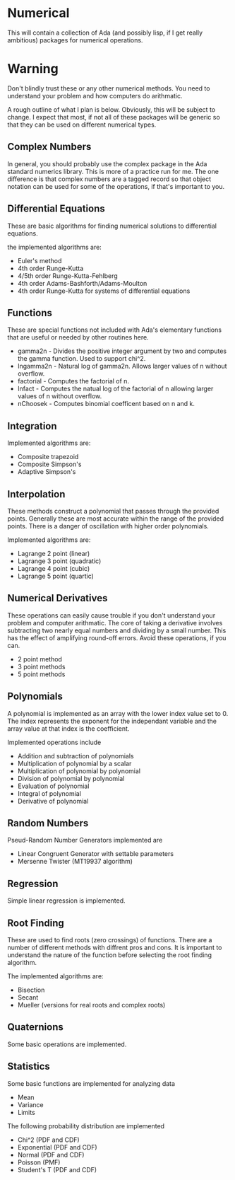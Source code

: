 # Numerical
This will contain a collection of Ada (and possibly lisp, if I get really
ambitious) packages for numerical operations.

# Warning
Don't blindly trust these or any other numerical methods.  You need to
understand your problem and how computers do arithmatic.

A rough outline of what I plan is below.  Obviously, this will be subject
to change.  I expect that most, if not all of these packages will be generic
so that they can be used on different numerical types.

##  Complex Numbers
In general, you should probably use the complex package in the Ada standard
numerics library.  This is more of a practice run for me.  The one difference
is that complex numbers are a tagged record so that object notation can be used
for some of the operations, if that's important to you.

##  Differential Equations
These are basic algorithms for finding numerical solutions to differential
equations.

the implemented algorithms are:
* Euler's method
* 4th order Runge-Kutta
* 4/5th order Runge-Kutta-Fehlberg
* 4th order Adams-Bashforth/Adams-Moulton
* 4th order Runge-Kutta for systems of differential equations

##  Functions
These are special functions not included with Ada's elementary functions
that are useful or needed by other routines here.
* gamma2n - Divides the positive integer argument by two and computes the gamma function.  Used to support chi^2.
* lngamma2n - Natural log of gamma2n.  Allows larger values of n without overflow.
* factorial - Computes the factorial of n.
* lnfact - Computes the natual log of the factorial of n allowing larger values of n without overflow.
* nChoosek - Computes binomial coefficent based on n and k.

##  Integration
Implemented algorithms are:
* Composite trapezoid
* Composite Simpson's
* Adaptive Simpson's

## Interpolation
These methods construct a polynomial that passes through the provided points.
Generally these are most accurate within the range of the provided points.
There is a danger of oscillation with higher order polynomials.

Implemented algorithms are:
* Lagrange 2 point (linear)
* Lagrange 3 point (quadratic)
* Lagrange 4 point (cubic)
* Lagrange 5 point (quartic)

##  Numerical Derivatives
These operations can easily cause trouble if you don't understand your
problem and computer arithmatic.  The core of taking a derivative involves
subtracting two nearly equal numbers and dividing by a small number.  This
has the effect of amplifying round-off errors.  Avoid these operations, if
you can.
* 2 point method
* 3 point methods
* 5 point methods

##  Polynomials
A polynomial is implemented as an array with the lower index value set to 0.  The index represents
the exponent for the independant variable and the array value at that index is the coefficient.

Implemented operations include
* Addition and subtraction of polynomials
* Multiplication of polynomial by a scalar
* Multiplication of polynomial by polynomial
* Division of polynomial by polynomial
* Evaluation of polynomial
* Integral of polynomial
* Derivative of polynomial

## Random Numbers
Pseud-Random Number Generators implemented are
* Linear Congruent Generator with settable parameters
* Mersenne Twister (MT19937 algorithm)

##  Regression
Simple linear regression is implemented.

##  Root Finding
These are used to find roots (zero crossings) of functions.  There are a number
of different methods with diffrent pros and cons.  It is important to understand
the nature of the function before selecting the root finding algorithm.

The implemented algorithms are:
* Bisection
* Secant
* Mueller (versions for real roots and complex roots)

##  Quaternions
Some basic operations are implemented.

## Statistics
Some basic functions are implemented for analyzing data
*  Mean
*  Variance
*  Limits

The following probability distribution are implemented
* Chi^2 (PDF and CDF)
* Exponential (PDF and CDF)
* Normal (PDF and CDF)
* Poisson (PMF)
* Student's T (PDF and CDF)

